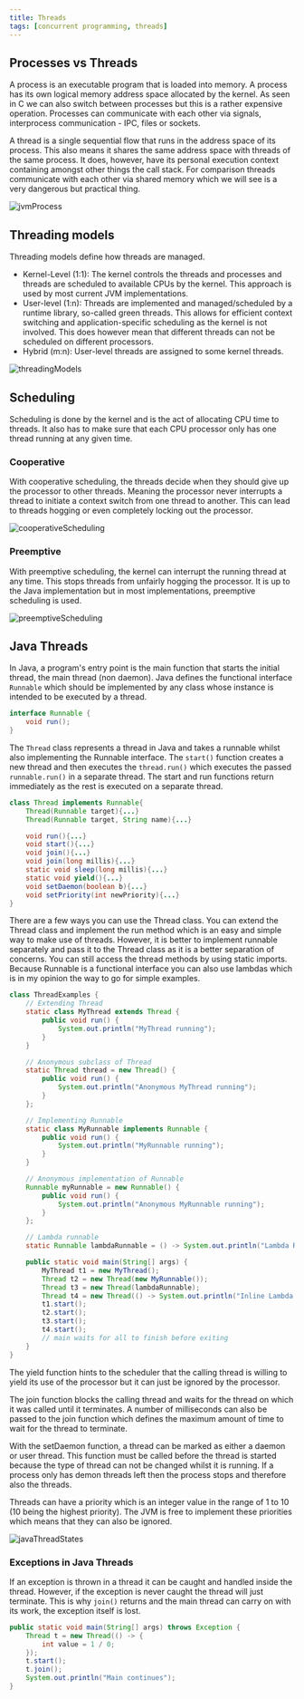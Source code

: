 ```yaml
---
title: Threads
tags: [concurrent programming, threads]
---
```


## Processes vs Threads

A process is an executable program that is loaded into memory. A process has its own logical memory address space allocated by the kernel. As seen in C we can also switch between processes but this is a rather expensive operation. Processes can communicate with each other via signals, interprocess communication - IPC, files or sockets.

A thread is a single sequential flow that runs in the address space of its process. This also means it shares the same address space with threads of the same process. It does, however, have its personal execution context containing amongst other things the call stack. For comparison threads communicate with each other via shared memory which we will see is a very dangerous but practical thing.

![jvmProcess](/img/programming/jvmProcess.png)

## Threading models

Threading models define how threads are managed.

- Kernel-Level (1:1): The kernel controls the threads and processes and threads are scheduled to available CPUs by the kernel. This approach is used by most current JVM implementations.
- User-level (1:n): Threads are implemented and managed/scheduled by a runtime library, so-called green threads. This allows for efficient context switching and application-specific scheduling as the kernel is not involved. This does however mean that different threads can not be scheduled on different processors.
- Hybrid (m:n): User-level threads are assigned to some kernel threads.

![threadingModels](/img/programming/threadingModels.png)

## Scheduling

Scheduling is done by the kernel and is the act of allocating CPU time to threads. It also has to make sure that each CPU processor only has one thread running at any given time.

### Cooperative

With cooperative scheduling, the threads decide when they should give up the processor to other threads. Meaning the processor never interrupts a thread to initiate a context switch from one thread to another. This can lead to threads hogging or even completely locking out the processor.

![cooperativeScheduling](/img/programming/cooperativeScheduling.png)

### Preemptive

With preemptive scheduling, the kernel can interrupt the running thread at any time. This stops threads from unfairly hogging the processor. It is up to the Java implementation but in most implementations, preemptive scheduling is used.

![preemptiveScheduling](/img/programming/preemptiveScheduling.png)

## Java Threads

In Java, a program's entry point is the main function that starts the initial thread, the main thread (non daemon). Java defines the functional interface `Runnable` which should be implemented by any class whose instance is intended to be executed by a thread.

```java
interface Runnable {
    void run();
}
```

The `Thread` class represents a thread in Java and takes a runnable whilst also implementing the Runnable interface. The `start()` function creates a new thread and then executes the `thread.run()` which executes the passed `runnable.run()` in a separate thread. The start and run functions return immediately as the rest is executed on a separate thread.

```java
class Thread implements Runnable{
    Thread(Runnable target){...}
    Thread(Runnable target, String name){...}

    void run(){...}
    void start(){...}
    void join(){...}
    void join(long millis){...}
    static void sleep(long millis){...}
    static void yield(){...}
    void setDaemon(boolean b){...}
    void setPriority(int newPriority){...}
}
```

There are a few ways you can use the Thread class. You can extend the Thread class and implement the run method which is an easy and simple way to make use of threads. However, it is better to implement runnable separately and pass it to the Thread class as it is a better separation of concerns. You can still access the thread methods by using static imports. Because Runnable is a functional interface you can also use lambdas which is in my opinion the way to go for simple examples.

```java
class ThreadExamples {
    // Extending Thread
    static class MyThread extends Thread {
        public void run() {
            System.out.println("MyThread running");
        }
    }

    // Anonymous subclass of Thread
    static Thread thread = new Thread() {
        public void run() {
            System.out.println("Anonymous MyThread running");
        }
    };

    // Implementing Runnable
    static class MyRunnable implements Runnable {
        public void run() {
            System.out.println("MyRunnable running");
        }
    }

    // Anonymous implementation of Runnable
    Runnable myRunnable = new Runnable() {
        public void run() {
            System.out.println("Anonymous MyRunnable running");
        }
    };

    // Lambda runnable
    static Runnable lambdaRunnable = () -> System.out.println("Lambda Runnable running");

    public static void main(String[] args) {
        MyThread t1 = new MyThread();
        Thread t2 = new Thread(new MyRunnable());
        Thread t3 = new Thread(lambdaRunnable);
        Thread t4 = new Thread(() -> System.out.println("Inline Lambda Runnable running"));
        t1.start();
        t2.start();
        t3.start();
        t4.start();
        // main waits for all to finish before exiting
    }
}
```

The yield function hints to the scheduler that the calling thread is willing to yield its use of the processor but it can just be ignored by the processor.

The join function blocks the calling thread and waits for the thread on which it was called until it terminates. A number of milliseconds can also be passed to the join function which defines the maximum amount of time to wait for the thread to terminate.

With the setDaemon function, a thread can be marked as either a daemon or user thread. This function must be called before the thread is started because the type of thread can not be changed whilst it is running. If a process only has demon threads left then the process stops and therefore also the threads.

Threads can have a priority which is an integer value in the range of 1 to 10 (10 being the highest priority). The JVM is free to implement these priorities which means that they can also be ignored.

![javaThreadStates](/img/programming/javaThreadStates.png)

### Exceptions in Java Threads

If an exception is thrown in a thread it can be caught and handled inside the thread. However, if the exception is never caught the thread will just terminate. This is why `join()` returns and the main thread can carry on with its work, the exception itself is lost.

```java
public static void main(String[] args) throws Exception {
    Thread t = new Thread(() -> {
        int value = 1 / 0;
    });
    t.start();
    t.join();
    System.out.println("Main continues");
}
```
